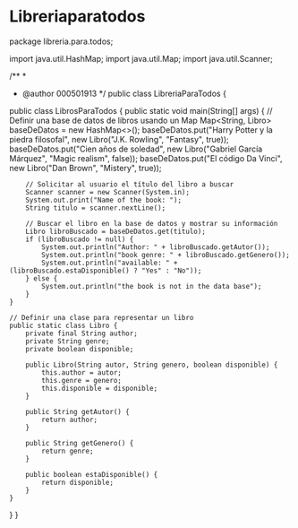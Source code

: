 # Libreriaparatodos
package libreria.para.todos;

import java.util.HashMap;
import java.util.Map;
import java.util.Scanner;

/**
 *
 * @author 000501913
 */
public class LibreriaParaTodos {


public class LibrosParaTodos {
    public static void main(String[] args) {
        // Definir una base de datos de libros usando un Map
        Map<String, Libro> baseDeDatos = new HashMap<>();
        baseDeDatos.put("Harry Potter y la piedra filosofal", new Libro("J.K. Rowling", "Fantasy", true));
        baseDeDatos.put("Cien años de soledad", new Libro("Gabriel García Márquez", "Magic realism", false));
        baseDeDatos.put("El código Da Vinci", new Libro("Dan Brown", "Mistery", true));
        
        // Solicitar al usuario el título del libro a buscar
        Scanner scanner = new Scanner(System.in);
        System.out.print("Name of the book: ");
        String titulo = scanner.nextLine();
        
        // Buscar el libro en la base de datos y mostrar su información
        Libro libroBuscado = baseDeDatos.get(titulo);
        if (libroBuscado != null) {
            System.out.println("Author: " + libroBuscado.getAutor());
            System.out.println("book genre: " + libroBuscado.getGenero());
            System.out.println("available: " + (libroBuscado.estaDisponible() ? "Yes" : "No"));
        } else {
            System.out.println("the book is not in the data base");
        }
    }
    
    // Definir una clase para representar un libro
    public static class Libro {
        private final String author;
        private String genre;
        private boolean disponible;

        public Libro(String autor, String genero, boolean disponible) {
            this.author = autor;
            this.genre = genero;
            this.disponible = disponible;
        }

        public String getAutor() {
            return author;
        }

        public String getGenero() {
            return genre;
        }

        public boolean estaDisponible() {
            return disponible;
        }
    }
}
}
    

